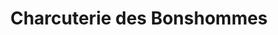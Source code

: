 ---
title: "Charcuterie des Bonshommes"
url: /authon-du-perche/charcuterie-des-bonshommes/
shop: ferme
---
